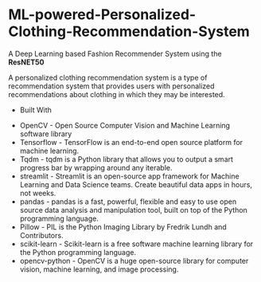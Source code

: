 # ML-powered-Personalized-Clothing-Recommendation-System

A Deep Learning based Fashion Recommender System using the **ResNET50**

A personalized clothing recommendation system is a type of recommendation system that provides users with personalized recommendations about clothing in which they may be interested.



* Built With 
+ OpenCV - Open Source Computer Vision and Machine Learning software library
+ Tensorflow - TensorFlow is an end-to-end open source platform for machine learning.
+ Tqdm - tqdm is a Python library that allows you to output a smart progress bar by wrapping around any iterable.
+ streamlit - Streamlit is an open-source app framework for Machine Learning and Data Science teams. Create beautiful data apps in hours, not weeks.
+ pandas - pandas is a fast, powerful, flexible and easy to use open source data analysis and manipulation tool, built on top of the Python programming language.
+ Pillow - PIL is the Python Imaging Library by Fredrik Lundh and Contributors.
+ scikit-learn - Scikit-learn is a free software machine learning library for the Python programming language.
+ opencv-python - OpenCV is a huge open-source library for computer vision, machine learning, and image processing.
